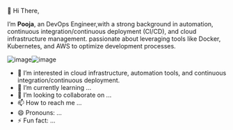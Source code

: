  👋 Hi There, 
 
 I’m **Pooja**, an DevOps Engineer,with a strong background in automation, continuous integration/continuous deployment (CI/CD), and cloud infrastructure management. 
 passionate about leveraging tools like Docker, Kubernetes, and AWS to optimize development processes.
 
 ![image](https://github.com/user-attachments/assets/1fd27f39-d581-4071-b003-2141f09f44ee)![image](https://github.com/user-attachments/assets/8acac964-d4f4-4c06-b3ec-24644b3c36a8)


 










 
- 👀 I’m interested in cloud infrastructure, automation tools, and continuous integration/continuous deployment.
- 🌱 I’m currently learning ...
- 💞️ I’m looking to collaborate on ...
- 📫 How to reach me ...
- 😄 Pronouns: ...
- ⚡ Fun fact: ...

<!---
pooja-bhavani/pooja-bhavani is a ✨ special ✨ repository because its `README.md` (this file) appears on your GitHub profile.
You can click the Preview link to take a look at your changes.
--->
